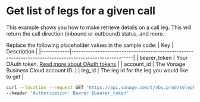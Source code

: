 # Get list of legs for a given call

This example shows you how to make retrieve details on a call leg. This will return the call direction (inbound or outbound) status, and more.

Replace the following placeholder values in the sample code:
| Key        | Description                                                                                            |
|------------|--------------------------------------------------------------------------------------------------------|
| bearer_token | Your OAuth token. [Read more about OAuth tokens](https://developer.nexmo.com/vonage-business-cloud/vbc-apis/getting-started/authentication) |
| account_id | The Vonage Business Cloud account ID. |
| leg_id | The leg id for the leg you would like to get | 

``` bash
curl --location --request GET 'https://api.vonage.com/t/vbc.prod/telephony/v3/cc/accounts/$account_id/calls/$leg_id/legs' \
--header 'Authorization: Bearer $bearer_token'
```
